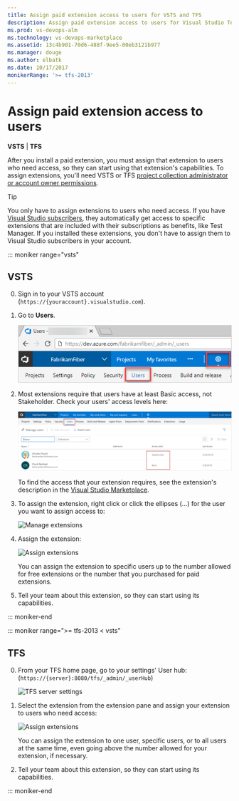```yaml
---
title: Assign paid extension access to users for VSTS and TFS
description: Assign paid extension access to users for Visual Studio Team Services (VSTS) and Team Foundation Server (TFS)
ms.prod: vs-devops-alm
ms.technology: vs-devops-marketplace
ms.assetid: 13c4b901-70d6-488f-9ee5-00eb3121b977 
ms.manager: douge
ms.author: elbatk
ms.date: 10/17/2017
monikerRange: '>= tfs-2013'
---
```


 

# Assign paid extension access to users

**VSTS** | **TFS**

After you install a paid extension, you must assign that extension to users who need access, so they can start using that extension's capabilities. 
To assign extensions, you'll need VSTS or TFS [project collection administrator or account owner permissions](./faq-extensions.md#find-owner).

> [!TIP]
> You only have to assign extensions to users who need access. If you have [Visual Studio subscribers](https://marketplace.visualstudio.com/subscriptions), 
> they automatically get access to specific extensions that are included with their subscriptions as benefits, like Test Manager. If you installed these extensions, you don't have to assign them to Visual Studio subscribers in your account. 

::: moniker range="vsts"


## VSTS 
0.	Sign in to your VSTS account (```https://{youraccount}.visualstudio.com```).

0.	Go to **Users**.

    ![VSTS Users hub](../_shared/_img/users-hub-updated-ui.png)

0.	Most extensions require that users have at least Basic access, not Stakeholder. Check your users' access levels here:

    ![Check user access](_img/assign-extensions/check-user-access.png)

	To find the access that your extension requires, see the extension's description in the [Visual Studio Marketplace](https://marketplace.visualstudio.com).

0.	To assign the extension, right click or click the ellipses (...) for the user you want to assign access to:

	![Manage extensions](_img/assign-extensions/manage-extensions.png)

0.	Assign the extension:

    ![Assign extensions](_img/assign-extensions/assign-extension.png)

	You can assign the extension to specific users up to the number allowed for free extensions or the number that you purchased for paid extensions.

0.	Tell your team about this extension, so they can start using its capabilities.


::: moniker-end

::: moniker range=">= tfs-2013 < vsts"


## TFS

0.  From your TFS home page, go to your settings' User hub: (```https://{server}:8080/tfs/_admin/_userHub```)

    ![TFS server settings](../_shared/_img/users-hub-tfs-updated.png)

0.  Select the extension from the extension pane and assign your extension to users who need access:

    ![Assign extensions](_img/assign-extensions/assign-extension-tfs.png)

    You can assign the extension to one user, specific users, or to all users at the same time, even going above the number allowed 
    for your extension, if necessary.

0.  Tell your team about this extension, so they can start using its capabilities.

::: moniker-end

